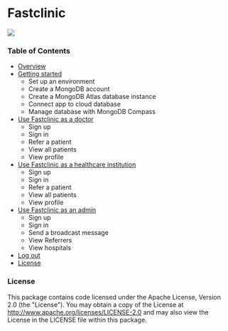 # Fastclinic

[![](https://img.shields.io/badge/bluemix-powered-blue.svg)](https://bluemix.net)

### Table of Contents

- [Overview](#overview)
- [Getting started](#getting-started)
    -   Set up an environment
    -   Create a MongoDB account
    -   Create a MongoDB Atlas database instance
    -   Connect app to cloud database
    -   Manage database with MongoDB Compass
- [Use Fastclinic as a doctor](#use-fastclinic-as-a-doctor)
    -   Sign up
    -   Sign in
    -   Refer a patient
    -   View all patients
    -   View profile
- [Use Fastclinic as a healthcare institution](#use-fastclinic-as-a-healthcare-institution)
    -   Sign up
    -   Sign in
    -   Refer a patient
    -   View all patients
    -   View profile
- [Use Fastclinic as an admin](#use-fastclinic-as-an-admin)
    -   Sign up
    -   Sign in
    -   Send a broadcast message
    -   View Referrers
    -   View hospitals
- [Log out](#log-out)
- [License](#license)


### License

This package contains code licensed under the Apache License, Version 2.0 (the "License"). You may obtain a copy of the License at http://www.apache.org/licenses/LICENSE-2.0 and may also view the License in the LICENSE file within this package.
